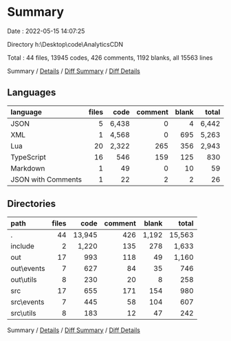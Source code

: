 # Summary

Date : 2022-05-15 14:07:25

Directory h:\Desktop\code\AnalyticsCDN

Total : 44 files,  13945 codes, 426 comments, 1192 blanks, all 15563 lines

Summary / [Details](details.md) / [Diff Summary](diff.md) / [Diff Details](diff-details.md)

## Languages
| language | files | code | comment | blank | total |
| :--- | ---: | ---: | ---: | ---: | ---: |
| JSON | 5 | 6,438 | 0 | 4 | 6,442 |
| XML | 1 | 4,568 | 0 | 695 | 5,263 |
| Lua | 20 | 2,322 | 265 | 356 | 2,943 |
| TypeScript | 16 | 546 | 159 | 125 | 830 |
| Markdown | 1 | 49 | 0 | 10 | 59 |
| JSON with Comments | 1 | 22 | 2 | 2 | 26 |

## Directories
| path | files | code | comment | blank | total |
| :--- | ---: | ---: | ---: | ---: | ---: |
| . | 44 | 13,945 | 426 | 1,192 | 15,563 |
| include | 2 | 1,220 | 135 | 278 | 1,633 |
| out | 17 | 993 | 118 | 49 | 1,160 |
| out\events | 7 | 627 | 84 | 35 | 746 |
| out\utils | 8 | 230 | 20 | 8 | 258 |
| src | 17 | 655 | 171 | 154 | 980 |
| src\events | 7 | 445 | 58 | 104 | 607 |
| src\utils | 8 | 183 | 12 | 47 | 242 |

Summary / [Details](details.md) / [Diff Summary](diff.md) / [Diff Details](diff-details.md)